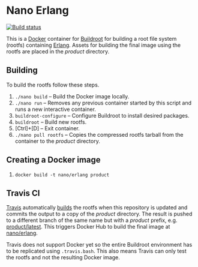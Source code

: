 Nano Erlang
===========

[![Build status][Build image]][Build]

This is a [Docker](http://docker.com) container for [Buildroot](http://buildroot.uclibc.org) for building a root file
system (rootfs) containing [Erlang](http://www.erlang.org). Assets for building the final image using the rootfs are
placed in the *product* directory.

Building
--------

To build the rootfs follow these steps.

1. `./nano build` – Build the Docker image locally.
2. `./nano run` – Removes any previous container started by this script and runs a new interactive container.
3. `buildroot-configure` – Configure Buildroot to install desired packages.
4. `buildroot` – Build new rootfs.
5. [Ctrl]+[D] – Exit container.
6. `./nano pull rootfs` – Copies the compressed rootfs tarball from the container to the *product* directory.

Creating a Docker image
-----------------------

1. `docker build -t nano/erlang product`

Travis CI
---------

[Travis](https://travis-ci.org) automatically [builds][Build] the rootfs when this repository is updated and commits
the output to a copy of the *product* directory. The result is pushed to a different branch of the same name but with
a *product* prefix, e.g. [product/latest][Product branch]. This triggers Docker Hub to build the final image at
[nano/erlang][Docker Hub repo].

Travis does not support Docker yet so the entire Buildroot environment has to be replicated using `.travis.bash`. This
also means Travis can only test the rootfs and not the resulting Docker image.

  [Build]: http://travis-ci.org/Docker-nano/Erlang
  [Build image]: http://img.shields.io/travis/Docker-nano/Erlang.svg "Build status"
  [Product branch]: https://github.com/Docker-nano/Erlang/tree/product/latest
  [Docker Hub repo]: https://registry.hub.docker.com/u/nano/erlang/
